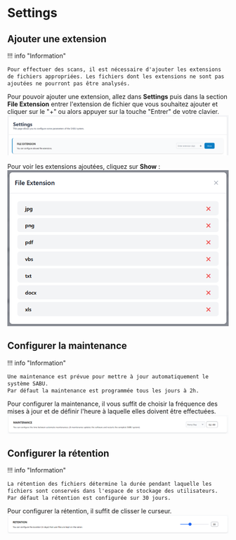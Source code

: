 # Settings

## Ajouter une extension
!!! info "Information"

    Pour effectuer des scans, il est nécessaire d'ajouter les extensions de fichiers appropriées. Les fichiers dont les extensions ne sont pas ajoutées ne pourront pas être analysés.

Pour pouvoir ajouter une extension, allez dans **Settings** puis dans la section **File Extension** entrer l'extension de fichier que vous souhaitez ajouter et cliquer sur le "+" ou alors appuyer sur la touche "Entrer" de votre clavier.
![file_extension](../assets/img/config/file_extension.png)

Pour voir les extensions ajoutées, cliquez sur **Show** :
![show_extension](../assets/img/config/show_extension.png)

## Configurer la maintenance
!!! info "Information"

    Une maintenance est prévue pour mettre à jour automatiquement le système SABU.  
    Par défaut la maintenance est programmée tous les jours à 2h.

Pour configurer la maintenance, il vous suffit de choisir la fréquence des mises à jour et de définir l'heure à laquelle elles doivent être effectuées.
![maintenance](../assets/img/config/maintenance.png)

## Configurer la rétention
!!! info "Information"

    La rétention des fichiers détermine la durée pendant laquelle les fichiers sont conservés dans l'espace de stockage des utilisateurs.  
    Par défaut la rétention est configurée sur 30 jours.

Pour configurer la rétention, il suffit de clisser le curseur.
![retention](../assets/img/config/retention.png)
